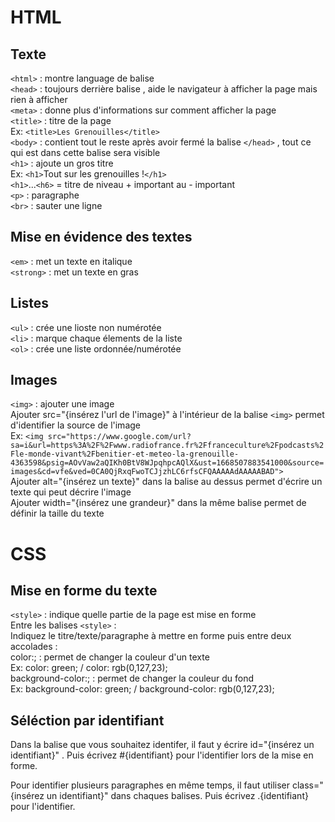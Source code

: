 # HTML
## Texte

`<html>` : montre language de balise \
`<head>` : toujours derrière balise <html> , aide le navigateur à afficher la page mais rien à afficher \
`<meta>` : donne plus d'informations sur comment afficher la page \
`<title>` : titre de la page \
Ex: `<title>Les Grenouilles</title>` \
`<body>` : contient tout le reste après avoir fermé la balise `</head>` , tout ce qui est dans cette balise sera visible \
`<h1>` : ajoute un gros titre \
Ex: `<h1>`Tout sur les grenouilles !`</h1>` \
`<h1>`...`<h6>` = titre de niveau + important au - important \
`<p>` : paragraphe \
`<br>` : sauter une ligne

## Mise en évidence des textes

`<em>` : met un texte en italique \
`<strong>` : met un texte en gras

## Listes

`<ul>` : crée une lioste non numérotée \
`<li>` : marque chaque élements de la liste \
`<ol>` : crée une liste ordonnée/numérotée

## Images

`<img>` : ajouter une image \
Ajouter src="{insérez l'url de l'image}" à l'intérieur de la balise `<img>` permet d'identifier la source de l'image \
Ex: `<img src="https://www.google.com/url?sa=i&url=https%3A%2F%2Fwww.radiofrance.fr%2Ffranceculture%2Fpodcasts%2Fle-monde-vivant%2Fbenitier-et-meteo-la-grenouille-4363598&psig=AOvVaw2aQIKh0BtV8WJpqhpcAQlX&ust=1668507883541000&source=images&cd=vfe&ved=0CA0QjRxqFwoTCJjzhLC6rfsCFQAAAAAdAAAAABAD">` \
Ajouter alt="{insérez un texte}" dans la balise au dessus permet d'écrire un texte qui peut décrire l'image \
Ajouter width="{insérez une grandeur}" dans la même balise permet de définir la taille du texte

# CSS
## Mise en forme du texte

`<style>` : indique quelle partie de la page est mise en forme \
Entre les balises `<style>` : \
Indiquez le titre/texte/paragraphe à mettre en forme puis entre deux accolades : \
color:; : permet de changer la couleur d'un texte \
Ex: color: green; / color: rgb(0,127,23); \
background-color:; : permet de changer la couleur du fond \
Ex: background-color: green; / background-color: rgb(0,127,23);

## Séléction par identifiant

Dans la balise que vous souhaitez identifer, il faut y écrire id="{insérez un identifiant}" .
Puis écrivez #{identifiant} pour l'identifier lors de la mise en forme.

Pour identifier plusieurs paragraphes en même temps, il faut utiliser class="{insérez un identifiant}" dans chaques balises.
Puis écrivez .{identifiant} pour l'identifier.

